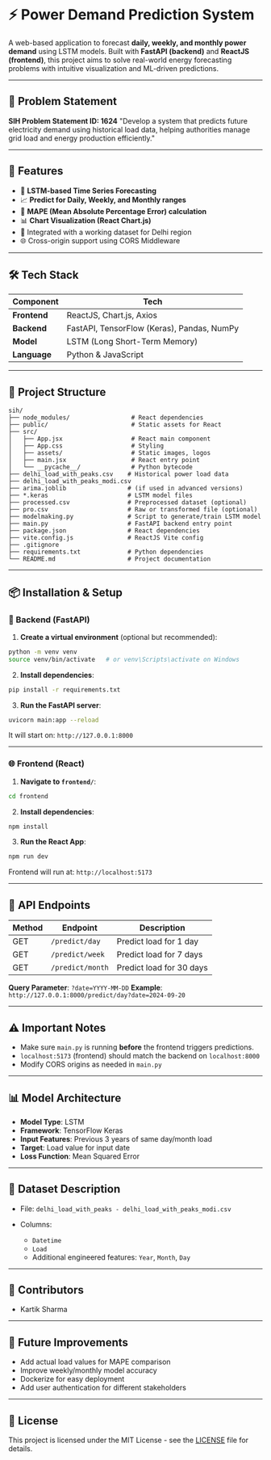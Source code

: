 # ⚡ Power Demand Prediction System

A web-based application to forecast **daily, weekly, and monthly power demand** using LSTM models. Built with **FastAPI (backend)** and **ReactJS (frontend)**, this project aims to solve real-world energy forecasting problems with intuitive visualization and ML-driven predictions.

---

## 📌 Problem Statement

**SIH Problem Statement ID: 1624**
"Develop a system that predicts future electricity demand using historical load data, helping authorities manage grid load and energy production efficiently."

---

## 🚀 Features

* 🔁 **LSTM-based Time Series Forecasting**
* 📈 **Predict for Daily, Weekly, and Monthly ranges**
* 🎯 **MAPE (Mean Absolute Percentage Error) calculation**
* 📊 **Chart Visualization (React Chart.js)**
* 🧪 Integrated with a working dataset for Delhi region
* 🌐 Cross-origin support using CORS Middleware

---

## 🛠️ Tech Stack

| Component    | Tech                                       |
| ------------ | ------------------------------------------ |
| **Frontend** | ReactJS, Chart.js, Axios                   |
| **Backend**  | FastAPI, TensorFlow (Keras), Pandas, NumPy |
| **Model**    | LSTM (Long Short-Term Memory)              |
| **Language** | Python & JavaScript                        |

---

## 📁 Project Structure

```
sih/
├── node_modules/                 # React dependencies
├── public/                       # Static assets for React
├── src/
│   ├── App.jsx                   # React main component
│   ├── App.css                   # Styling
│   ├── assets/                   # Static images, logos
│   ├── main.jsx                  # React entry point
│   └── __pycache__/              # Python bytecode
├── delhi_load_with_peaks.csv    # Historical power load data
├── delhi_load_with_peaks_modi.csv
├── arima.joblib                 # (if used in advanced versions)
├── *.keras                      # LSTM model files
├── processed.csv                # Preprocessed dataset (optional)
├── pro.csv                      # Raw or transformed file (optional)
├── modelmaking.py               # Script to generate/train LSTM model
├── main.py                      # FastAPI backend entry point
├── package.json                 # React dependencies
├── vite.config.js               # ReactJS Vite config
├── .gitignore
├── requirements.txt             # Python dependencies
└── README.md                    # Project documentation

```

---

## 📦 Installation & Setup

### 🔧 Backend (FastAPI)

1. **Create a virtual environment** (optional but recommended):

```bash
python -m venv venv
source venv/bin/activate   # or venv\Scripts\activate on Windows
```

2. **Install dependencies**:

```bash
pip install -r requirements.txt
```

3. **Run the FastAPI server**:

```bash
uvicorn main:app --reload
```

It will start on: `http://127.0.0.1:8000`

---

### 🌐 Frontend (React)

1. **Navigate to `frontend/`**:

```bash
cd frontend
```

2. **Install dependencies**:

```bash
npm install
```

3. **Run the React App**:

```bash
npm run dev
```

Frontend will run at: `http://localhost:5173`

---

## 📡 API Endpoints

| Method | Endpoint         | Description              |
| ------ | ---------------- | ------------------------ |
| GET    | `/predict/day`   | Predict load for 1 day   |
| GET    | `/predict/week`  | Predict load for 7 days  |
| GET    | `/predict/month` | Predict load for 30 days |

**Query Parameter**: `?date=YYYY-MM-DD`
**Example**: `http://127.0.0.1:8000/predict/day?date=2024-09-20`

---


## ⚠️ Important Notes

* Make sure `main.py` is running **before** the frontend triggers predictions.
* `localhost:5173` (frontend) should match the backend on `localhost:8000`
* Modify CORS origins as needed in `main.py`

---

## 📊 Model Architecture

* **Model Type**: LSTM
* **Framework**: TensorFlow Keras
* **Input Features**: Previous 3 years of same day/month load
* **Target**: Load value for input date
* **Loss Function**: Mean Squared Error

---

## 📘 Dataset Description

* File: `delhi_load_with_peaks - delhi_load_with_peaks_modi.csv`
* Columns:

  * `Datetime`
  * `Load`
  * Additional engineered features: `Year`, `Month`, `Day`

---

## 🤝 Contributors

* Kartik Sharma

---

## 🏁 Future Improvements

*  Add actual load values for MAPE comparison
*  Improve weekly/monthly model accuracy
*  Dockerize for easy deployment
*  Add user authentication for different stakeholders

---

## 📄 License

This project is licensed under the MIT License - see the [LICENSE](LICENSE) file for details.


